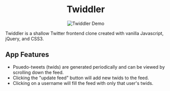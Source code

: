 <div align="center">
<h1>Twiddler</h1>
</div>

<div align="center">
  <img src="https://giphy.com/embed/sJ9QKIFTrOWnj3dFWc" alt="Twiddler Demo" >
</div>

Twiddler is a shallow Twitter frontend clone created with vanilla Javascript, jQuery, and CSS3.

## App Features

* Psuedo-tweets (twids) are generated periodically and can be viewed by scrolling down the feed. 
* Clicking the "update feed" button will add new twids to the feed.
* Clicking on a username will fill the feed with only that user's twids.

